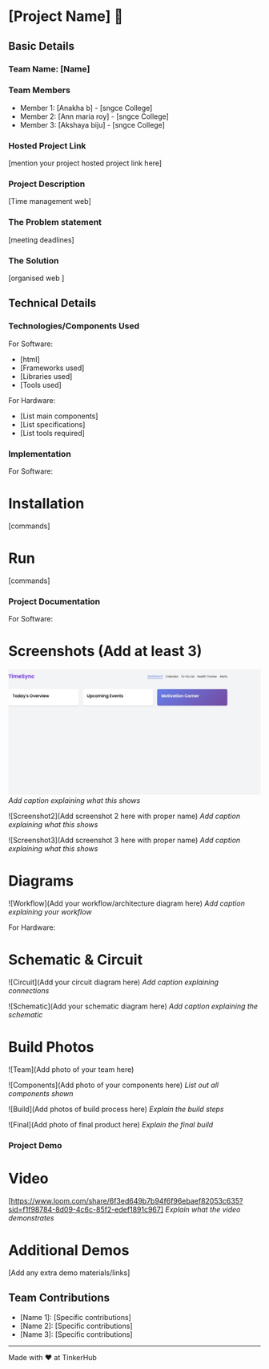 # [Project Name] 🎯


## Basic Details
### Team Name: [Name]


### Team Members
- Member 1: [Anakha b] - [sngce College]
- Member 2: [Ann maria roy] - [sngce College]
- Member 3: [Akshaya biju] - [sngce College]

### Hosted Project Link
[mention your project hosted project link here]

### Project Description
[Time management web]

### The Problem statement
[meeting deadlines]

### The Solution
[organised web ]
## Technical Details
### Technologies/Components Used
For Software:
- [html]
- [Frameworks used]
- [Libraries used]
- [Tools used]

For Hardware:
- [List main components]
- [List specifications]
- [List tools required]

### Implementation
For Software:
# Installation
[commands]

# Run
[commands]

### Project Documentation
For Software:

# Screenshots (Add at least 3)
![Screenshot1](SS1.png)
*Add caption explaining what this shows*

![Screenshot2](Add screenshot 2 here with proper name)
*Add caption explaining what this shows*

![Screenshot3](Add screenshot 3 here with proper name)
*Add caption explaining what this shows*

# Diagrams
![Workflow](Add your workflow/architecture diagram here)
*Add caption explaining your workflow*

For Hardware:

# Schematic & Circuit
![Circuit](Add your circuit diagram here)
*Add caption explaining connections*

![Schematic](Add your schematic diagram here)
*Add caption explaining the schematic*

# Build Photos
![Team](Add photo of your team here)


![Components](Add photo of your components here)
*List out all components shown*

![Build](Add photos of build process here)
*Explain the build steps*

![Final](Add photo of final product here)
*Explain the final build*

### Project Demo
# Video
[https://www.loom.com/share/6f3ed649b7b94f6f96ebaef82053c635?sid=f1f98784-8d09-4c6c-85f2-edef1891c967]
*Explain what the video demonstrates*

# Additional Demos
[Add any extra demo materials/links]

## Team Contributions
- [Name 1]: [Specific contributions]
- [Name 2]: [Specific contributions]
- [Name 3]: [Specific contributions]

---
Made with ❤️ at TinkerHub
